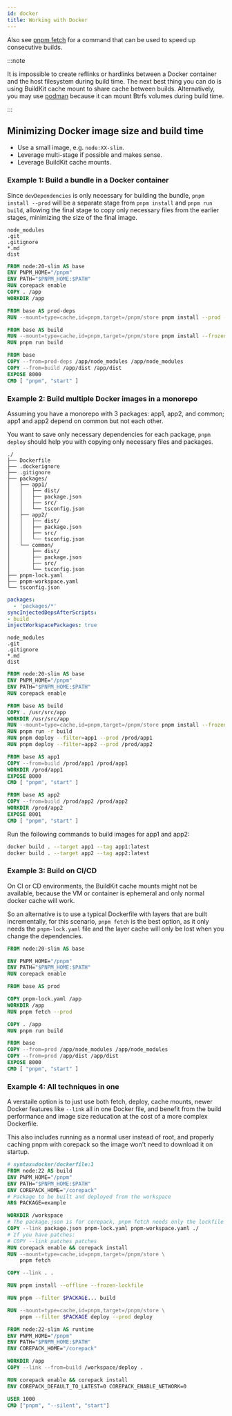 ```yaml
---
id: docker
title: Working with Docker
---
```


Also see [pnpm fetch](./cli/fetch.md) for a command that can be used to speed up consecutive builds.

:::note

It is impossible to create reflinks or hardlinks between a Docker container and the host filesystem during build time.
The next best thing you can do is using BuildKit cache mount to share cache between builds. Alternatively, you may use
[podman] because it can mount Btrfs volumes during build time.

:::

[podman]: ./podman.md

## Minimizing Docker image size and build time

* Use a small image, e.g. `node:XX-slim`.
* Leverage multi-stage if possible and makes sense.
* Leverage BuildKit cache mounts.

### Example 1: Build a bundle in a Docker container

Since `devDependencies` is only necessary for building the bundle, `pnpm install --prod` will be a separate stage
from `pnpm install` and `pnpm run build`, allowing the final stage to copy only necessary files from the earlier
stages, minimizing the size of the final image.

```text title=".dockerignore"
node_modules
.git
.gitignore
*.md
dist
```

```dockerfile title="Dockerfile"
FROM node:20-slim AS base
ENV PNPM_HOME="/pnpm"
ENV PATH="$PNPM_HOME:$PATH"
RUN corepack enable
COPY . /app
WORKDIR /app

FROM base AS prod-deps
RUN --mount=type=cache,id=pnpm,target=/pnpm/store pnpm install --prod --frozen-lockfile

FROM base AS build
RUN --mount=type=cache,id=pnpm,target=/pnpm/store pnpm install --frozen-lockfile
RUN pnpm run build

FROM base
COPY --from=prod-deps /app/node_modules /app/node_modules
COPY --from=build /app/dist /app/dist
EXPOSE 8000
CMD [ "pnpm", "start" ]
```

### Example 2: Build multiple Docker images in a monorepo

Assuming you have a monorepo with 3 packages: app1, app2, and common; app1 and app2 depend on common but not each other.

You want to save only necessary dependencies for each package, `pnpm deploy` should help you with copying only necessary files and packages.

```text title="Structure of the monorepo"
./
├── Dockerfile
├── .dockerignore
├── .gitignore
├── packages/
│   ├── app1/
│   │   ├── dist/
│   │   ├── package.json
│   │   ├── src/
│   │   └── tsconfig.json
│   ├── app2/
│   │   ├── dist/
│   │   ├── package.json
│   │   ├── src/
│   │   └── tsconfig.json
│   └── common/
│       ├── dist/
│       ├── package.json
│       ├── src/
│       └── tsconfig.json
├── pnpm-lock.yaml
├── pnpm-workspace.yaml
└── tsconfig.json
```

```yaml title="pnpm-workspace.yaml"
packages:
  - 'packages/*'
syncInjectedDepsAfterScripts:
- build
injectWorkspacePackages: true
```

```text title=".dockerignore"
node_modules
.git
.gitignore
*.md
dist
```

```dockerfile title="Dockerfile"
FROM node:20-slim AS base
ENV PNPM_HOME="/pnpm"
ENV PATH="$PNPM_HOME:$PATH"
RUN corepack enable

FROM base AS build
COPY . /usr/src/app
WORKDIR /usr/src/app
RUN --mount=type=cache,id=pnpm,target=/pnpm/store pnpm install --frozen-lockfile
RUN pnpm run -r build
RUN pnpm deploy --filter=app1 --prod /prod/app1
RUN pnpm deploy --filter=app2 --prod /prod/app2

FROM base AS app1
COPY --from=build /prod/app1 /prod/app1
WORKDIR /prod/app1
EXPOSE 8000
CMD [ "pnpm", "start" ]

FROM base AS app2
COPY --from=build /prod/app2 /prod/app2
WORKDIR /prod/app2
EXPOSE 8001
CMD [ "pnpm", "start" ]
```

Run the following commands to build images for app1 and app2:

```sh
docker build . --target app1 --tag app1:latest
docker build . --target app2 --tag app2:latest
```

### Example 3: Build on CI/CD

On CI or CD environments, the BuildKit cache mounts might not be available, because the VM or container is ephemeral and only normal docker cache will work.

So an alternative is to use a typical Dockerfile with layers that are built incrementally, for this scenario, `pnpm fetch` is the best option, as it only needs the `pnpm-lock.yaml` file and the layer cache will only be lost when you change the dependencies.

```dockerfile title="Dockerfile"
FROM node:20-slim AS base

ENV PNPM_HOME="/pnpm"
ENV PATH="$PNPM_HOME:$PATH"
RUN corepack enable

FROM base AS prod

COPY pnpm-lock.yaml /app
WORKDIR /app
RUN pnpm fetch --prod

COPY . /app
RUN pnpm run build

FROM base
COPY --from=prod /app/node_modules /app/node_modules
COPY --from=prod /app/dist /app/dist
EXPOSE 8000
CMD [ "pnpm", "start" ]
```

### Example 4: All techniques in one

A verstaile option is to just use both fetch, deploy, cache mounts, newer Docker
features like `--link` all in one Docker file, and benefit from the build
performance and image size reducation at the cost of a more complex Dockerfile.

This also includes running as a normal user instead of root, and properly
caching pnpm with corepack so the image won't need to download it on startup.

```dockerfile title="Dockerfile"
# syntax=docker/dockerfile:1
FROM node:22 AS build
ENV PNPM_HOME="/pnpm"
ENV PATH="$PNPM_HOME:$PATH"
ENV COREPACK_HOME="/corepack"
# Package to be built and deployed from the workspace
ARG PACKAGE=example

WORKDIR /workspace
# The package.json is for corepack, pnpm fetch needs only the lockfile and workspace configuration
COPY --link package.json pnpm-lock.yaml pnpm-workspace.yaml ./
# If you have patches:
# COPY --link patches patches
RUN corepack enable && corepack install
RUN --mount=type=cache,id=pnpm,target=/pnpm/store \
    pnpm fetch

COPY --link . .

RUN pnpm install --offline --frozen-lockfile

RUN pnpm --filter $PACKAGE... build

RUN --mount=type=cache,id=pnpm,target=/pnpm/store \
    pnpm --filter $PACKAGE deploy --prod deploy

FROM node:22-slim AS runtime
ENV PNPM_HOME="/pnpm"
ENV PATH="$PNPM_HOME:$PATH"
ENV COREPACK_HOME="/corepack"

WORKDIR /app
COPY --link --from=build /workspace/deploy .

RUN corepack enable && corepack install
ENV COREPACK_DEFAULT_TO_LATEST=0 COREPACK_ENABLE_NETWORK=0

USER 1000
CMD ["pnpm", "--silent", "start"]
```
